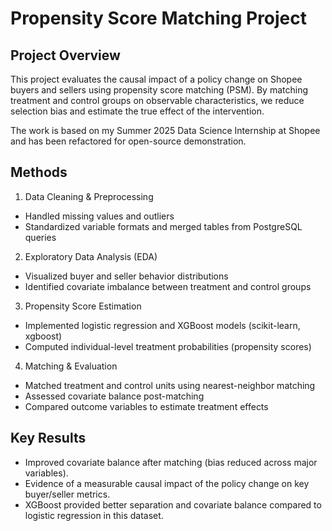 # Propensity Score Matching Project 
## Project Overview

This project evaluates the causal impact of a policy change on Shopee buyers and sellers using propensity score matching (PSM).
By matching treatment and control groups on observable characteristics, we reduce selection bias and estimate the true effect of the intervention.

The work is based on my Summer 2025 Data Science Internship at Shopee and has been refactored for open-source demonstration.

## Methods
1. Data Cleaning & Preprocessing
- Handled missing values and outliers
- Standardized variable formats and merged tables from PostgreSQL queries

2. Exploratory Data Analysis (EDA)
- Visualized buyer and seller behavior distributions
- Identified covariate imbalance between treatment and control groups

3. Propensity Score Estimation
- Implemented logistic regression and XGBoost models (scikit-learn, xgboost)
- Computed individual-level treatment probabilities (propensity scores)

4. Matching & Evaluation
- Matched treatment and control units using nearest-neighbor matching
- Assessed covariate balance post-matching
- Compared outcome variables to estimate treatment effects

## Key Results
- Improved covariate balance after matching (bias reduced across major variables).
- Evidence of a measurable causal impact of the policy change on key buyer/seller metrics.
- XGBoost provided better separation and covariate balance compared to logistic regression in this dataset.
